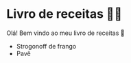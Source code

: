 # **Livro de receitas :man_cook:**

Olá! Bem vindo ao meu livro de receitas :wave:

- Strogonoff de frango
- Pavê 
